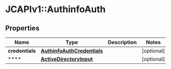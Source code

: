# JCAPIv1::AuthinfoAuth

## Properties
Name | Type | Description | Notes
------------ | ------------- | ------------- | -------------
**credentials** | [**AuthinfoAuthCredentials**](AuthinfoAuthCredentials.md) |  | [optional] 
**** | [**ActiveDirectoryInput**](ActiveDirectoryInput.md) |  | [optional] 


